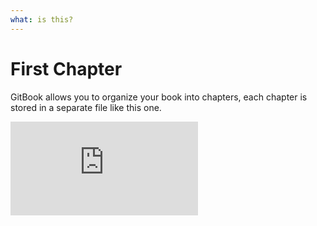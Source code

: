 ```yaml
---
what: is this?
---
```


# First Chapter

GitBook allows you to organize your book into chapters, each chapter is stored in a separate file like this one.



<div class="video-wrapper">
  <iframe src="https://www.youtube.com/embed/AJnjTd9u4zg" frameborder="0" allowfullscreen></iframe>
</div>
 